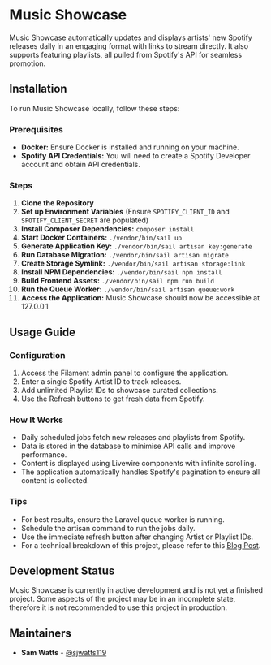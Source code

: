 # Music Showcase
Music Showcase automatically updates and displays artists' new Spotify releases daily in an engaging format with links to stream directly. It also supports featuring playlists, all pulled from Spotify's API for seamless promotion.

## Installation
To run Music Showcase locally, follow these steps:
### Prerequisites
- **Docker:** Ensure Docker is installed and running on your machine.
- **Spotify API Credentials:** You will need to create a Spotify Developer account and obtain API credentials.
### Steps
1. **Clone the Repository**
2. **Set up Environment Variables** (Ensure ```SPOTIFY_CLIENT_ID``` and ```SPOTIFY_CLIENT_SECRET``` are populated)
3. **Install Composer Dependencies:** ```composer install```
4. **Start Docker Containers:** ```./vendor/bin/sail up```
5. **Generate Application Key:** ```./vendor/bin/sail artisan key:generate```
6. **Run Database Migration:** ```./vendor/bin/sail artisan migrate```
7. **Create Storage Symlink:** ```./vendor/bin/sail artisan storage:link```
8. **Install NPM Dependencies:** ```./vendor/bin/sail npm install```
9. **Build Frontend Assets:** ```./vendor/bin/sail npm run build```
10. **Run the Queue Worker:** ```./vendor/bin/sail artisan queue:work```
11. **Access the Application:** Music Showcase should now be accessible at 127.0.0.1

## Usage Guide
### Configuration
1. Access the Filament admin panel to configure the application.
2. Enter a single Spotify Artist ID to track releases.
3. Add unlimited Playlist IDs to showcase curated collections.
4. Use the Refresh buttons to get fresh data from Spotify.

### How It Works
- Daily scheduled jobs fetch new releases and playlists from Spotify.
- Data is stored in the database to minimise API calls and improve performance.
- Content is displayed using Livewire components with infinite scrolling.
- The application automatically handles Spotify's pagination to ensure all content is collected.

### Tips
- For best results, ensure the Laravel queue worker is running.
- Schedule the artisan command to run the jobs daily.
- Use the immediate refresh button after changing Artist or Playlist IDs.
- For a technical breakdown of this project, please refer to this [Blog Post](https://sjwatts.com/projects/music-site).

## Development Status

Music Showcase is currently in active development and is not yet a finished project. Some aspects of the project may be in an incomplete state, therefore it is not recommended to use this project in production.

## Maintainers
- **Sam Watts** - [@sjwatts119](https://github.com/sjwatts119)
